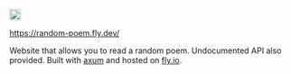 <a href='http://www.recurse.com' title='Made with love at the Recurse Center'><img src='https://cloud.githubusercontent.com/assets/2883345/11325206/336ea5f4-9150-11e5-9e90-d86ad31993d8.png' height='20px'/></a>

https://random-poem.fly.dev/

Website that allows you to read a random poem. Undocumented API also provided. Built with [axum](https://github.com/tokio-rs/axum) and hosted on [fly.io](https://fly.io/).
